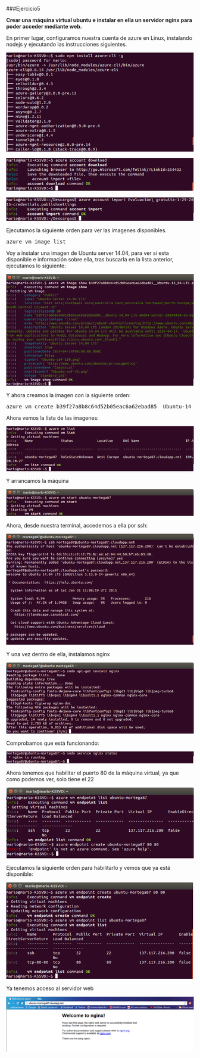 ###Ejercicio5

**Crear una máquina virtual ubuntu e instalar en ella un servidor nginx para poder acceder mediante web.**

En primer lugar, configuramos nuestra cuenta de azure en Linux, instalando nodejs y ejecutando las instrucciones siguientes.

![](./img/5.1)

![](./img/5.2)

![](./img/5.3)

Ejecutamos la siguiente orden para ver las imagenes disponibles.

<pre>azure vm image list</pre>

Voy a instalar una imagen de Ubuntu server 14.04, para ver si esta disponible e información sobre ella, tras buscarla en la lista anterior, ejecutamos lo siguiente:

![](./img/5.4)


Y ahora creamos la imagen con la siguiente orden:

<pre>azure vm create b39f27a8b8c64d52b05eac6a62ebad85__Ubuntu-14_04-LTS-amd64-server-20140414-en-us-30GB mario [PASSWORD] --location "West Europe" --ssh</pre>

Ahora vemos la lista de las imagenes:

![](./img/5.5)

Y arrancamos la máquina

![](./img/5.6)

Ahora, desde nuestra terminal, accedemos a ella por ssh:

![](./img/5.7)

Y una vez dentro de ella, instalamos nginx

![](./img/5.8)

Comprobamos que está funcionando:

![](./img/5.9)

Ahora tenemos que habilitar el puerto 80 de la máquina virtual, ya que como podemos ver, solo tiene el 22

![](./img/5.10)


Ejecutamos la siguiente orden para habilitarlo y vemos que ya está disponible:

![](./img/5.11)

Ya tenemos acceso al servidor web

![](./img/5.12)
